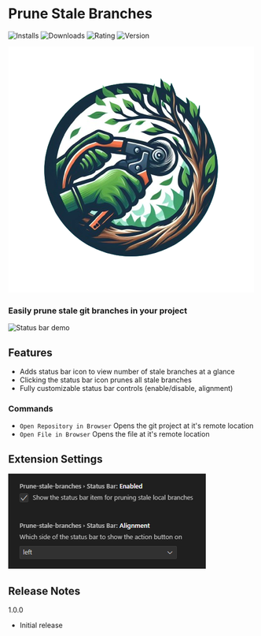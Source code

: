 # Prune Stale Branches

![Installs](https://vsmarketplacebadges.dev/installs/xadamxk.prune-stale-branches.svg) ![Downloads](https://vsmarketplacebadges.dev/downloads/xadamxk.prune-stale-branches.svg) ![Rating](https://vsmarketplacebadges.dev/rating/xadamxk.prune-stale-branches.svg) ![Version](https://vsmarketplacebadges.dev/version/xadamxk.prune-stale-branches.svg)

![logo](./images/logo-transparent.png)

### Easily prune stale git branches in your project

![Status bar demo](./images/demo.gif)

## Features

- Adds status bar icon to view number of stale branches at a glance
- Clicking the status bar icon prunes all stale branches
- Fully customizable status bar controls (enable/disable, alignment)

### Commands

- `Open Repository in Browser` Opens the git project at it's remote location
- `Open File in Browser` Opens the file at it's remote location

## Extension Settings

![Extension settings](./images/settings.png)

## Release Notes

1.0.0

- Initial release
